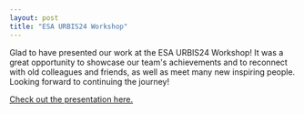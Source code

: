 ```yaml
---
layout: post
title: "ESA URBIS24 Workshop"
---
```


Glad to have presented our work at the ESA URBIS24 Workshop! It was a great opportunity to showcase our team's achievements and to reconnect with old colleagues and friends, as well as meet many new inspiring people. Looking forward to continuing the journey!

[Check out the presentation here.](https://www.conftool.pro/urbis24/index.php/152-Enhancing_urban_green_spaces_through_Earth_Observation.pdf?page=downloadPaper&filename=152-Enhancing_urban_green_spaces_through_Earth_Observation.pdf&form_id=152)




